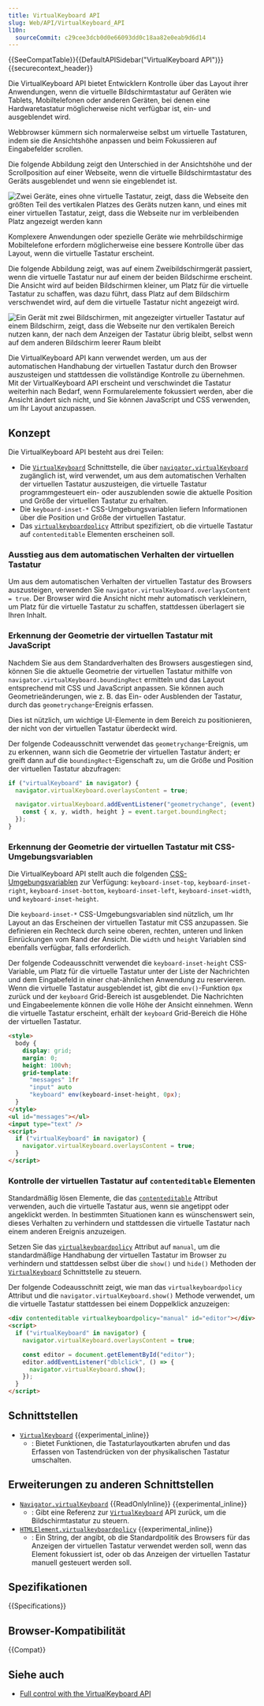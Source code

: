 ```yaml
---
title: VirtualKeyboard API
slug: Web/API/VirtualKeyboard_API
l10n:
  sourceCommit: c29cee3dcb0d0e66093dd0c18aa82e0eab9d6d14
---
```


{{SeeCompatTable}}{{DefaultAPISidebar("VirtualKeyboard API")}}{{securecontext_header}}

Die VirtualKeyboard API bietet Entwicklern Kontrolle über das Layout ihrer Anwendungen, wenn die virtuelle Bildschirmtastatur auf Geräten wie Tablets, Mobiltelefonen oder anderen Geräten, bei denen eine Hardwaretastatur möglicherweise nicht verfügbar ist, ein- und ausgeblendet wird.

Webbrowser kümmern sich normalerweise selbst um virtuelle Tastaturen, indem sie die Ansichtshöhe anpassen und beim Fokussieren auf Eingabefelder scrollen.

Die folgende Abbildung zeigt den Unterschied in der Ansichtshöhe und der Scrollposition auf einer Webseite, wenn die virtuelle Bildschirmtastatur des Geräts ausgeblendet und wenn sie eingeblendet ist.

![Zwei Geräte, eines ohne virtuelle Tastatur, zeigt, dass die Webseite den größten Teil des vertikalen Platzes des Geräts nutzen kann, und eines mit einer virtuellen Tastatur, zeigt, dass die Webseite nur im verbleibenden Platz angezeigt werden kann](viewport-height.png)

Komplexere Anwendungen oder spezielle Geräte wie mehrbildschirmige Mobiltelefone erfordern möglicherweise eine bessere Kontrolle über das Layout, wenn die virtuelle Tastatur erscheint.

Die folgende Abbildung zeigt, was auf einem Zweibildschirmgerät passiert, wenn die virtuelle Tastatur nur auf einem der beiden Bildschirme erscheint. Die Ansicht wird auf beiden Bildschirmen kleiner, um Platz für die virtuelle Tastatur zu schaffen, was dazu führt, dass Platz auf dem Bildschirm verschwendet wird, auf dem die virtuelle Tastatur nicht angezeigt wird.

![Ein Gerät mit zwei Bildschirmen, mit angezeigter virtueller Tastatur auf einem Bildschirm, zeigt, dass die Webseite nur den vertikalen Bereich nutzen kann, der nach dem Anzeigen der Tastatur übrig bleibt, selbst wenn auf dem anderen Bildschirm leerer Raum bleibt](dual-screen.png)

Die VirtualKeyboard API kann verwendet werden, um aus der automatischen Handhabung der virtuellen Tastatur durch den Browser auszusteigen und stattdessen die vollständige Kontrolle zu übernehmen. Mit der VirtualKeyboard API erscheint und verschwindet die Tastatur weiterhin nach Bedarf, wenn Formularelemente fokussiert werden, aber die Ansicht ändert sich nicht, und Sie können JavaScript und CSS verwenden, um Ihr Layout anzupassen.

## Konzept

Die VirtualKeyboard API besteht aus drei Teilen:

- Die [`VirtualKeyboard`](/de/docs/Web/API/VirtualKeyboard) Schnittstelle, die über [`navigator.virtualKeyboard`](/de/docs/Web/API/Navigator/virtualKeyboard) zugänglich ist, wird verwendet, um aus dem automatischen Verhalten der virtuellen Tastatur auszusteigen, die virtuelle Tastatur programmgesteuert ein- oder auszublenden sowie die aktuelle Position und Größe der virtuellen Tastatur zu erhalten.
- Die `keyboard-inset-*` CSS-Umgebungsvariablen liefern Informationen über die Position und Größe der virtuellen Tastatur.
- Das [`virtualkeyboardpolicy`](/de/docs/Web/HTML/Global_attributes/virtualkeyboardpolicy) Attribut spezifiziert, ob die virtuelle Tastatur auf `contenteditable` Elementen erscheinen soll.

### Ausstieg aus dem automatischen Verhalten der virtuellen Tastatur

Um aus dem automatischen Verhalten der virtuellen Tastatur des Browsers auszusteigen, verwenden Sie `navigator.virtualKeyboard.overlaysContent = true`. Der Browser wird die Ansicht nicht mehr automatisch verkleinern, um Platz für die virtuelle Tastatur zu schaffen, stattdessen überlagert sie Ihren Inhalt.

### Erkennung der Geometrie der virtuellen Tastatur mit JavaScript

Nachdem Sie aus dem Standardverhalten des Browsers ausgestiegen sind, können Sie die aktuelle Geometrie der virtuellen Tastatur mithilfe von `navigator.virtualKeyboard.boundingRect` ermitteln und das Layout entsprechend mit CSS und JavaScript anpassen. Sie können auch Geometrieänderungen, wie z. B. das Ein- oder Ausblenden der Tastatur, durch das `geometrychange`-Ereignis erfassen.

Dies ist nützlich, um wichtige UI-Elemente in dem Bereich zu positionieren, der nicht von der virtuellen Tastatur überdeckt wird.

Der folgende Codeausschnitt verwendet das `geometrychange`-Ereignis, um zu erkennen, wann sich die Geometrie der virtuellen Tastatur ändert; er greift dann auf die `boundingRect`-Eigenschaft zu, um die Größe und Position der virtuellen Tastatur abzufragen:

```js
if ("virtualKeyboard" in navigator) {
  navigator.virtualKeyboard.overlaysContent = true;

  navigator.virtualKeyboard.addEventListener("geometrychange", (event) => {
    const { x, y, width, height } = event.target.boundingRect;
  });
}
```

### Erkennung der Geometrie der virtuellen Tastatur mit CSS-Umgebungsvariablen

Die VirtualKeyboard API stellt auch die folgenden [CSS-Umgebungsvariablen](/de/docs/Web/CSS/env) zur Verfügung: `keyboard-inset-top`, `keyboard-inset-right`, `keyboard-inset-bottom`, `keyboard-inset-left`, `keyboard-inset-width`, und `keyboard-inset-height`.

Die `keyboard-inset-*` CSS-Umgebungsvariablen sind nützlich, um Ihr Layout an das Erscheinen der virtuellen Tastatur mit CSS anzupassen. Sie definieren ein Rechteck durch seine oberen, rechten, unteren und linken Einrückungen vom Rand der Ansicht. Die `width` und `height` Variablen sind ebenfalls verfügbar, falls erforderlich.

Der folgende Codeausschnitt verwendet die `keyboard-inset-height` CSS-Variable, um Platz für die virtuelle Tastatur unter der Liste der Nachrichten und dem Eingabefeld in einer chat-ähnlichen Anwendung zu reservieren. Wenn die virtuelle Tastatur ausgeblendet ist, gibt die `env()`-Funktion `0px` zurück und der `keyboard` Grid-Bereich ist ausgeblendet. Die Nachrichten und Eingabeelemente können die volle Höhe der Ansicht einnehmen. Wenn die virtuelle Tastatur erscheint, erhält der `keyboard` Grid-Bereich die Höhe der virtuellen Tastatur.

```html
<style>
  body {
    display: grid;
    margin: 0;
    height: 100vh;
    grid-template:
      "messages" 1fr
      "input" auto
      "keyboard" env(keyboard-inset-height, 0px);
  }
</style>
<ul id="messages"></ul>
<input type="text" />
<script>
  if ("virtualKeyboard" in navigator) {
    navigator.virtualKeyboard.overlaysContent = true;
  }
</script>
```

### Kontrolle der virtuellen Tastatur auf `contenteditable` Elementen

Standardmäßig lösen Elemente, die das [`contenteditable`](/de/docs/Web/HTML/Global_attributes/contenteditable) Attribut verwenden, auch die virtuelle Tastatur aus, wenn sie angetippt oder angeklickt werden. In bestimmten Situationen kann es wünschenswert sein, dieses Verhalten zu verhindern und stattdessen die virtuelle Tastatur nach einem anderen Ereignis anzuzeigen.

Setzen Sie das [`virtualkeyboardpolicy`](/de/docs/Web/HTML/Global_attributes/virtualkeyboardpolicy) Attribut auf `manual`, um die standardmäßige Handhabung der virtuellen Tastatur im Browser zu verhindern und stattdessen selbst über die `show()` und `hide()` Methoden der [`VirtualKeyboard`](/de/docs/Web/API/VirtualKeyboard) Schnittstelle zu steuern.

Der folgende Codeausschnitt zeigt, wie man das `virtualkeyboardpolicy` Attribut und die `navigator.virtualKeyboard.show()` Methode verwendet, um die virtuelle Tastatur stattdessen bei einem Doppelklick anzuzeigen:

```html
<div contenteditable virtualkeyboardpolicy="manual" id="editor"></div>
<script>
  if ("virtualKeyboard" in navigator) {
    navigator.virtualKeyboard.overlaysContent = true;

    const editor = document.getElementById("editor");
    editor.addEventListener("dblclick", () => {
      navigator.virtualKeyboard.show();
    });
  }
</script>
```

## Schnittstellen

- [`VirtualKeyboard`](/de/docs/Web/API/VirtualKeyboard) {{experimental_inline}}
  - : Bietet Funktionen, die Tastaturlayoutkarten abrufen und das Erfassen von Tastendrücken von der physikalischen Tastatur umschalten.

## Erweiterungen zu anderen Schnittstellen

- [`Navigator.virtualKeyboard`](/de/docs/Web/API/Navigator/virtualKeyboard) {{ReadOnlyInline}} {{experimental_inline}}
  - : Gibt eine Referenz zur [`VirtualKeyboard`](/de/docs/Web/API/VirtualKeyboard) API zurück, um die Bildschirmtastatur zu steuern.
- [`HTMLElement.virtualkeyboardpolicy`](/de/docs/Web/API/HTMLElement/virtualKeyboardPolicy) {{experimental_inline}}
  - : Ein String, der angibt, ob die Standardpolitik des Browsers für das Anzeigen der virtuellen Tastatur verwendet werden soll, wenn das Element fokussiert ist, oder ob das Anzeigen der virtuellen Tastatur manuell gesteuert werden soll.

## Spezifikationen

{{Specifications}}

## Browser-Kompatibilität

{{Compat}}

## Siehe auch

- [Full control with the VirtualKeyboard API](https://developer.chrome.com/docs/web-platform/virtual-keyboard/)

